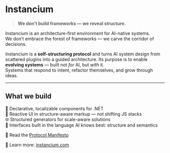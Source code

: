 # Instancium

> **We don’t build frameworks — we reveal structure.**

Instancium is an architecture-first environment for AI-native systems.  
We don’t embrace the forest of frameworks — we carve the corridor of decisions.

Instancium is a **self-structuring protocol** and turns AI system design from scattered plugins into a guided architecture.
Its purpose is to enable **evolving systems** — built not *for* AI, but *with* it.  
Systems that respond to intent, refactor themselves, and grow through ideas.

---

## What we build

🧩 Declarative, localizable components for .NET  
🔁 Reactive UI in structure-aware markup — not shifting JS stacks  
🌐 Structured generators for scale-aware solutions  
🧠 Interfaces built in the language AI knows best: structure and semantics



📜 Read the [Protocol Manifesto](./MANIFESTO.md)

🧠 Learn more: [instancium.com](https://instancium.com)
